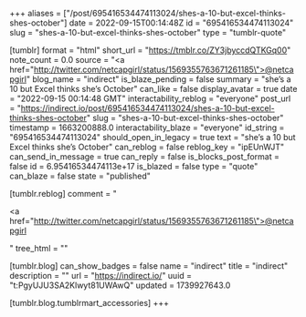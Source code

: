 +++
aliases = ["/post/695416534474113024/shes-a-10-but-excel-thinks-shes-october"]
date = 2022-09-15T00:14:48Z
id = "695416534474113024"
slug = "shes-a-10-but-excel-thinks-shes-october"
type = "tumblr-quote"

[tumblr]
format = "html"
short_url = "https://tmblr.co/ZY3jbyccdQTKGq00"
note_count = 0.0
source = "<a href=\"http://twitter.com/netcapgirl/status/1569355763671261185\">@netcapgirl</a>"
blog_name = "indirect"
is_blaze_pending = false
summary = "she’s a 10 but Excel thinks she’s October"
can_like = false
display_avatar = true
date = "2022-09-15 00:14:48 GMT"
interactability_reblog = "everyone"
post_url = "https://indirect.io/post/695416534474113024/shes-a-10-but-excel-thinks-shes-october"
slug = "shes-a-10-but-excel-thinks-shes-october"
timestamp = 1663200888.0
interactability_blaze = "everyone"
id_string = "695416534474113024"
should_open_in_legacy = true
text = "she’s a 10 but Excel thinks she’s October"
can_reblog = false
reblog_key = "ipEUnWJT"
can_send_in_message = true
can_reply = false
is_blocks_post_format = false
id = 6.95416534474113e+17
is_blazed = false
type = "quote"
can_blaze = false
state = "published"

[tumblr.reblog]
comment = "<p><a href=\"http://twitter.com/netcapgirl/status/1569355763671261185\">@netcapgirl</a></p>"
tree_html = ""

[tumblr.blog]
can_show_badges = false
name = "indirect"
title = "indirect"
description = ""
url = "https://indirect.io/"
uuid = "t:PgyUJU3SA2Klwyt81UWAwQ"
updated = 1739927643.0

[tumblr.blog.tumblrmart_accessories]
+++
